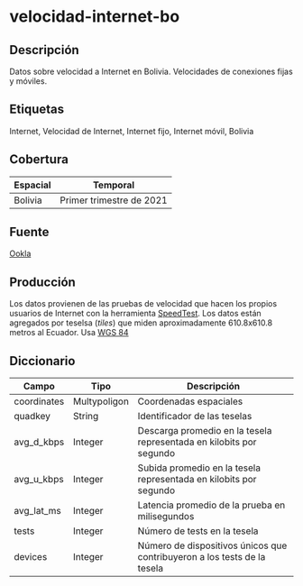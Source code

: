 # velocidad-internet-bo

## Descripción

Datos sobre velocidad a Internet en Bolivia. Velocidades de conexiones fijas y móviles.

## Etiquetas

Internet, Velocidad de Internet, Internet fijo, Internet móvil, Bolivia

## Cobertura

| Espacial | Temporal                 |
| -------- | ------------------------ |
| Bolivia  | Primer trimestre de 2021 |

## Fuente

[Ookla](https://github.com/teamookla/ookla-open-data)

## Producción

Los datos provienen de las pruebas de velocidad que hacen los propios usuarios de Internet con la herramienta [SpeedTest](https://www.speedtest.net/). Los datos están agregados por teselsa (*tiles*) que miden aproximadamente 610.8x610.8 metros al Ecuador. Usa [WGS 84](https://en.wikipedia.org/wiki/World_Geodetic_System)

## Diccionario


| Campo       | Tipo         | Descripción                                                              |
| ----------- | ------------ | ------------------------------------------------------------------------ |
| coordinates | Multypoligon | Coordenadas espaciales                                                   |
| quadkey     | String       | Identificador de las teselas                                             |
| avg_d_kbps  | Integer      | Descarga promedio en la tesela representada en kilobits por segundo      |
| avg_u_kbps  | Integer      | Subida promedio en la tesela representada en kilobits por segundo        |
| avg_lat_ms  | Integer      | Latencia promedio de la prueba en milisegundos                           |
| tests       | Integer      | Número de tests en la tesela                                             |
| devices     | Integer      | Número de dispositivos únicos que contribuyeron a los tests de la tesela |

